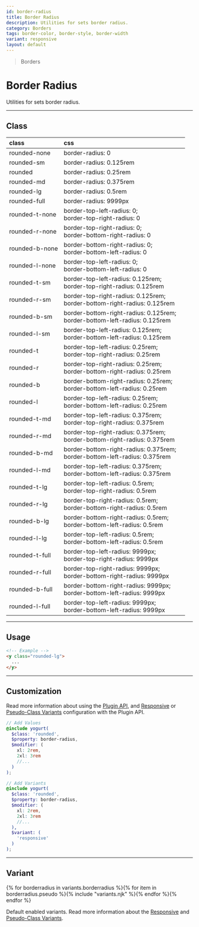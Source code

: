 ```yaml
---
id: border-radius
title: Border Radius
description: Utilities for sets border radius.
category: Borders
tags: border-color, border-style, border-width
variant: responsive
layout: default
---
```


> Borders

# Border Radius

Utilities for sets border radius.

---

## Class

| <span class="px-3 py-1 text-white (dark)text-charcoal-100 bg-charcoal-100 (dark)bg-gray-600 rounded-full">class</span> | <span class="px-3 py-1 text-white (dark)text-charcoal-100 bg-charcoal-100 (dark)bg-gray-600 rounded-full">css</span> | |
|:--|:--|:-:|
| rounded-none | border-radius: 0 | <y class="w-8 h-8 rounded-none bg-gray-300 border-2"></y> |
| rounded-sm | border-radius: 0.125rem | <y class="w-8 h-8 rounded-sm bg-gray-300 border-2"></y> |
| rounded | border-radius: 0.25rem | <y class="w-8 h-8 rounded bg-gray-300 border-2"></y> |
| rounded-md | border-radius: 0.375rem | <y class="w-8 h-8 rounded-md bg-gray-300 border-2"></y> |
| rounded-lg | border-radius: 0.5rem | <y class="w-8 h-8 rounded-lg bg-gray-300 border-2"></y> |
| rounded-full | border-radius: 9999px | <y class="w-8 h-8 rounded-full bg-gray-300 border-2"></y> |
| rounded-t-none | border-top-left-radius: 0; <br> border-top-right-radius: 0 | <y class="w-8 h-8 rounded-t-none bg-gray-300 border-2"></y> |
| rounded-r-none | border-top-right-radius: 0; <br> border-bottom-right-radius: 0 | <y class="w-8 h-8 rounded-r-none bg-gray-300 border-2"></y> |
| rounded-b-none | border-bottom-right-radius: 0; <br> border-bottom-left-radius: 0 | <y class="w-8 h-8 rounded-b-none bg-gray-300 border-2"></y> |
| rounded-l-none | border-top-left-radius: 0; <br> border-bottom-left-radius: 0 | <y class="w-8 h-8 rounded-l-none bg-gray-300 border-2"></y> |
| rounded-t-sm | border-top-left-radius: 0.125rem; <br> border-top-right-radius: 0.125rem | <y class="w-8 h-8 rounded-t-sm bg-gray-300 border-2"></y> |
| rounded-r-sm | border-top-right-radius: 0.125rem; <br> border-bottom-right-radius: 0.125rem | <y class="w-8 h-8 rounded-r-sm bg-gray-300 border-2"></y> |
| rounded-b-sm | border-bottom-right-radius: 0.125rem; <br> border-bottom-left-radius: 0.125rem | <y class="w-8 h-8 rounded-b-sm bg-gray-300 border-2"></y> |
| rounded-l-sm | border-top-left-radius: 0.125rem; <br> border-bottom-left-radius: 0.125rem | <y class="w-8 h-8 rounded-l-sm bg-gray-300 border-2"></y> |
| rounded-t | border-top-left-radius: 0.25rem; <br> border-top-right-radius: 0.25rem | <y class="w-8 h-8 rounded-t bg-gray-300 border-2"></y> |
| rounded-r | border-top-right-radius: 0.25rem; <br> border-bottom-right-radius: 0.25rem | <y class="w-8 h-8 rounded-r bg-gray-300 border-2"></y> |
| rounded-b | border-bottom-right-radius: 0.25rem; <br> border-bottom-left-radius: 0.25rem | <y class="w-8 h-8 rounded-b bg-gray-300 border-2"></y> |
| rounded-l | border-top-left-radius: 0.25rem; <br> border-bottom-left-radius: 0.25rem | <y class="w-8 h-8 rounded-l bg-gray-300 border-2"></y> |
| rounded-t-md | border-top-left-radius: 0.375rem; <br> border-top-right-radius: 0.375rem | <y class="w-8 h-8 rounded-t-md bg-gray-300 border-2"></y> |
| rounded-r-md | border-top-right-radius: 0.375rem; <br> border-bottom-right-radius: 0.375rem | <y class="w-8 h-8 rounded-r-md bg-gray-300 border-2"></y> |
| rounded-b-md | border-bottom-right-radius: 0.375rem; <br> border-bottom-left-radius: 0.375rem | <y class="w-8 h-8 rounded-b-md bg-gray-300 border-2"></y> |
| rounded-l-md | border-top-left-radius: 0.375rem; <br> border-bottom-left-radius: 0.375rem | <y class="w-8 h-8 rounded-l-md bg-gray-300 border-2"></y> |
| rounded-t-lg | border-top-left-radius: 0.5rem; <br> border-top-right-radius: 0.5rem | <y class="w-8 h-8 rounded-t-lg bg-gray-300 border-2"></y> |
| rounded-r-lg | border-top-right-radius: 0.5rem; <br> border-bottom-right-radius: 0.5rem | <y class="w-8 h-8 rounded-r-lg bg-gray-300 border-2"></y> |
| rounded-b-lg | border-bottom-right-radius: 0.5rem; <br> border-bottom-left-radius: 0.5rem | <y class="w-8 h-8 rounded-b-lg bg-gray-300 border-2"></y> |
| rounded-l-lg | border-top-left-radius: 0.5rem; <br> border-bottom-left-radius: 0.5rem | <y class="w-8 h-8 rounded-l-lg bg-gray-300 border-2"></y> |
| rounded-t-full | border-top-left-radius: 9999px; <br> border-top-right-radius: 9999px | <y class="w-8 h-8 rounded-t-full bg-gray-300 border-2"></y> |
| rounded-r-full | border-top-right-radius: 9999px; <br> border-bottom-right-radius: 9999px | <y class="w-8 h-8 rounded-r-full bg-gray-300 border-2"></y> |
| rounded-b-full | border-bottom-right-radius: 9999px; <br> border-bottom-left-radius: 9999px | <y class="w-8 h-8 rounded-b-full bg-gray-300 border-2"></y> |
| rounded-l-full | border-top-left-radius: 9999px; <br> border-bottom-left-radius: 9999px | <y class="w-8 h-8 rounded-l-full bg-gray-300 border-2"></y> |

---

## Usage

<y class="px-4 my-2 mx-auto w-56">
  <y class="p-4 bg-gray-400 rounded-lg">
    <y class="w-full h-24 bg-gray-500"></y>
  </y>
</y>

```html
<!-- Example -->
<y class="rounded-lg">
  ...
</y>
```

---

## Customization

Read more information about using the [Plugin API](/plugin-api/), and  [Responsive](/responsive) or [Pseudo-Class Variants](/pseudo-class-variants/) configuration with the Plugin API.

```scss
// Add Values
@include yogurt(
  $class: 'rounded',
  $property: border-radius,
  $modifier: (
    xl: 2rem,
    2xl: 3rem
    //...
  )
);

// Add Variants
@include yogurt(
  $class: 'rounded',
  $property: border-radius,
  $modifier: (
    xl: 2rem,
    2xl: 3rem
    //...
  ),
  $variant: (
    'responsive'
  )
);
```

---

## Variant

<y class="flex flex-gap-2 flex-wrap justify-start items-center">{% for borderradius in variants.borderradius %}{% for item in borderradius.pseudo %}{% include "variants.njk" %}{% endfor %}{% endfor %}</y>

Default enabled variants. Read more information about the [Responsive](/responsive) and [Pseudo-Class Variants](/pseudo-class-variants/).

